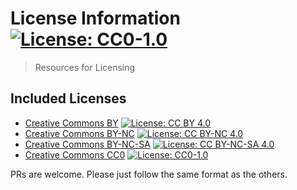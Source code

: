 # License Information [![License: CC0-1.0](https://licensebuttons.net/l/zero/1.0/80x15.png)](http://creativecommons.org/publicdomain/zero/1.0/)

> Resources for Licensing

## Included Licenses

- [Creative Commons BY](/BY/readme.md) [![License: CC BY 4.0](https://licensebuttons.net/l/by/4.0/80x15.png)](https://creativecommons.org/licenses/by-nc-sa/4.0/)
- [Creative Commons BY-NC](/BY-NC/readme.md) [![License: CC BY-NC 4.0](https://licensebuttons.net/l/by-nc/4.0/80x15.png)](https://creativecommons.org/licenses/by-nc/4.0/)
- [Creative Commons BY-NC-SA](/BY-NC-SA/readme.md) [![License: CC BY-NC-SA 4.0](https://licensebuttons.net/l/by-nc-sa/4.0/80x15.png)](https://creativecommons.org/licenses/by-nc-sa/4.0/)
- [Creative Commons CC0](/CC0/readme.md) [![License: CC0-1.0](https://licensebuttons.net/l/zero/1.0/80x15.png)](http://creativecommons.org/publicdomain/zero/1.0/)

PRs are welcome. Please just follow the same format as the others.
